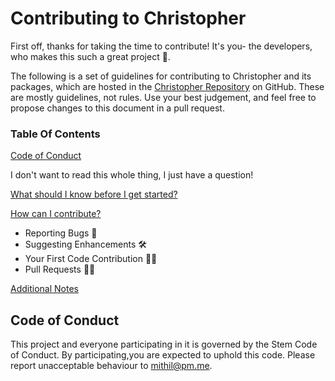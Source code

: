 # Contributing to Christopher

First off, thanks for taking the time to contribute! It's you- the developers, who makes this such a great project 🙏.

The following is a set of guidelines for contributing to Christopher and its packages, which are hosted in the [Christopher Repository](https://github.com/stemAI/Christopher) on GitHub. These are mostly guidelines, not rules. Use your best judgement, and feel free to propose changes to this document in a pull request.

### Table Of Contents

[Code of Conduct]()

I don't want to read this whole thing, I just have a question!

[What should I know before I get started?]()

[How can I contribute?]()
- Reporting Bugs 👾
- Suggesting Enhancements 🛠
- Your First Code Contribution 👩‍💻
- Pull Requests 🧙‍♂️

[Additional Notes]()

## Code of Conduct

This project and everyone participating in it is governed by the Stem Code of Conduct. By participating,you are expected to uphold this code. Please report unacceptable behaviour to [mithil@pm.me]().


